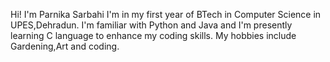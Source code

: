 Hi!
I'm Parnika Sarbahi
I'm in my first year of BTech in Computer Science in UPES,Dehradun.
I'm familiar with Python and Java and I'm presently learning C language to enhance my coding skills.
My hobbies include Gardening,Art and coding.

